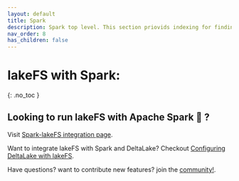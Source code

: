 ```yaml
---
layout: default
title: Spark
description: Spark top level. This section priovids indexing for finding how to integrate lakeFS with Spark. As well as using dedicated table formats such as hudi, iceberg and deltalake.
nav_order: 8
has_children: false
---
```



# lakeFS with Spark:
{: .no_toc }

## Looking to run lakeFS with Apache Spark 💫 ?  

Visit [Spark-lakeFS integration page](../integrations/spark.md).

Want to integrate lakeFS with Spark and DeltaLake? Checkout [Configuring DeltaLake with lakeFS](../integrations/delta.md).

Have questions? want to contribute new features? join the [community!](https://lakefs.slack.com/).




